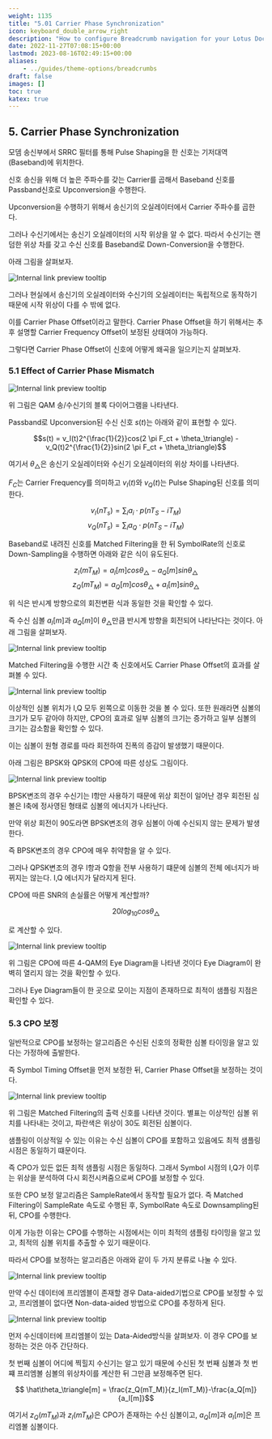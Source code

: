```yaml
---
weight: 1135
title: "5.01 Carrier Phase Synchronization"
icon: keyboard_double_arrow_right
description: "How to configure Breadcrumb navigation for your Lotus Docs site."
date: 2022-11-27T07:08:15+00:00
lastmod: 2023-08-16T02:49:15+00:00
aliases:
    - ../guides/theme-options/breadcrumbs
draft: false
images: []
toc: true
katex: true
---
```



## 5. Carrier Phase Synchronization

모뎀 송신부에서 SRRC 필터를 통해 Pulse Shaping을 한 신호는 기저대역(Baseband)에 위치한다.

신호 송신을 위해 더 높은 주파수를 갖는 Carrier를 곱해서 Baseband 신호를 Passband신호로 Upconversion을 수행한다.

Upconversion을 수행하기 위해서 송신기의 오실레이터에서 Carrier 주파수를 곱한다.

그러나 수신기에서는 송신기 오실레이터의 시작 위상을 알 수 없다. 따라서 수신기는 랜덤한 위상 차를 갖고 수신 신호를 Baseband로 Down-Conversion을 수행한다.

아래 그림을 살펴보자.

![Internal link preview tooltip](/images/content/cpo/pic1.png)

그러나 현실에서 송신기의 오실레이터와 수신기의 오실레이터는 독립적으로 동작하기 때문에 시작 위상이 다를 수 밖에 없다.

이를 Carrier Phase Offset이라고 말한다. Carrier Phase Offset을 하기 위해서는 추후 설명할 Carrier Frequency Offset이 보정된 상태여야 가능하다.

그렇다면 Carrier Phase Offset이 신호에 어떻게 왜곡을 일으키는지 살펴보자.

### 5.1 Effect of Carrier Phase Mismatch


![Internal link preview tooltip](/images/content/cpo/pic2.png)

위 그림은 QAM 송/수신기의 블록 다이어그램을 나타낸다.

Passband로 Upconversion된 수신 신호 $s(t)$는 아래와 같이 표현할 수 있다.

$$s(t) = v_I(t)2^{\frac{1}{2}}cos(2 \pi F_ct + \theta_\triangle) - v_Q(t)2^{\frac{1}{2}}sin(2 \pi F_ct + \theta_\triangle)$$

여기서 $\theta_\triangle$은 송신기 오실레이터와 수신기 오실레이터의 위상 차이를 나타낸다.

$F_C$는 Carrier Frequency를 의미하고 $v_I(t)$와 $v_Q(t)$는 Pulse Shaping된 신호를 의미한다.

$$ v_I(nT_s) = \sum_i a_i \cdot p(nT_S - iT_M)$$
$$ v_Q(nT_s) = \sum_i a_Q \cdot p(nT_S - iT_M)$$

Baseband로 내려진 신호를 Matched Filtering을 한 뒤 SymbolRate의 신호로 Down-Sampling을 수행하면 아래와 같은 식이 유도된다.

$$z_I(mT_M) = a_I[m]cos\theta_\triangle - a_Q[m]sin\theta_\triangle$$
$$z_Q(mT_M) = a_Q[m]cos\theta_\triangle + a_I[m]sin\theta_\triangle$$

위 식은 반시계 방향으로의 회전변환 식과 동일한 것을 확인할 수 있다.

즉 수신 심볼 $a_I[m]$과 $a_Q[m]$이 $\theta_\triangle$만큼 반시계 방향을 회전되어 나타난다는 것이다. 아래 그림을 살펴보자.

![Internal link preview tooltip](/images/content/cpo/pic3.png)

Matched Filtering을 수행한 시간 축 신호에서도 Carrier Phase Offset의 효과를 살펴볼 수 있다.

![Internal link preview tooltip](/images/content/cpo/pic4.png)

이상적인 심볼 위치가 I,Q 모두 왼쪽으로 이동한 것을 볼 수 있다. 또한 원래라면 심볼의 크기가 모두 같아야 하지만, CPO의 효과로 일부 심볼의 크기는 증가하고 일부 심볼의 크기는 감소함을 확인할 수 있다.

이는 심볼이 원형 경로를 따라 회전하여 진폭의 증감이 발생했기 때문이다.

아래 그림은 BPSK와 QPSK의 CPO에 따른 성상도 그림이다.

![Internal link preview tooltip](/images/content/cpo/pic5.png)

BPSK변조의 경우 수신기는 I항만 사용하기 때문에 위상 회전이 일어난 경우 회전된 심볼은 I축에 정사영된 형태로 심볼의 에너지가 나타난다.

만약 위상 회전이 90도라면 BPSK변조의 경우 심볼이 아예 수신되지 않는 문제가 발생한다.

즉 BPSK변조의 경우 CPO에 매우 취약함을 알 수 있다.

그러나 QPSK변조의 경우 I항과 Q항을 전부 사용하기 떄문에 심볼의 전체 에너지가 바뀌지는 않는다. I,Q 에너지가 달라지게 된다.

CPO에 따른 SNR의 손실률은 어떻게 계산할까?

$$20log_{10}cos\theta_\triangle$$

로 계산할 수 있다.

![Internal link preview tooltip](/images/content/cpo/pic6.png)

위 그림은 CPO에 따른 4-QAM의 Eye Diagram을 나타낸 것이다 Eye Diagram이 완벽히 열리지 않는 것을 확인할 수 있다.

그러나 Eye Diagram들이 한 곳으로 모이는 지점이 존재하므로 최적이 샘플링 지점은 확인할 수 있다.

### 5.3 CPO 보정
일반적으로 CPO를 보정하는 알고리즘은 수신된 신호의 정확한 심볼 타이밍을 알고 있다는 가정하에 출발한다.

즉 Symbol Timing Offset을 먼저 보정한 뒤, Carrier Phase Offset을 보정하는 것이다.

![Internal link preview tooltip](/images/content/cpo/pic8.png)

위 그림은 Matched Filtering의 출력 신호를 나타낸 것이다. 별표는 이상적인 심볼 위치를 나타내는 것이고, 파란색은 위상이 30도 회전된 심볼이다.

샘플링이 이상적일 수 있는 이유는 수신 심볼이 CPO를 포함하고 있음에도 최적 샘플링 시점은 동일하기 떄문이다.

즉 CPO가 있든 없든 최적 샘플링 시점은 동일하다. 그래서 Symbol 시점의 I,Q가 이루는 위상을 분석하여 다시 회전시켜줌으로써 CPO를 보정할 수 있다.

또한 CPO 보정 알고리즘은 SampleRate에서 동작할 필요가 없다. 즉 Matched Filtering이 SampleRate 속도로 수행된 후, SymbolRate 속도로 Downsampling된 뒤, CPO를 수행한다.

이게 가능한 이유는 CPO를 수행하는 시점에서는 이미 최적의 샘플링 타이밍을 알고 있고, 최적의 심볼 위치를 추출할 수 있기 때문이다.

따라서 CPO를 보정하는 알고리즘은 아래와 같이 두 가지 분류로 나눌 수 있다.

![Internal link preview tooltip](/images/content/cpo/pic9.png)

만약 수신 데이터에 프리엠블이 존재할 경우 Data-aided기법으로 CPO를 보정할 수 있고, 프리엠블이 없다면 Non-data-aided 방법으로 CPO를 추정하게 된다.


![Internal link preview tooltip](/images/content/cpo/pic10.png)

먼저 수신데이터에 프리엠블이 있는 Data-Aided방식을 살펴보자. 이 경우 CPO를 보정하는 것은 아주 간단하다.

첫 번째 심볼이 어디에 찍힐지 수신기는 알고 있기 때문에 수신된 첫 번째 심볼과 첫 번쨰 프리엠볼 심볼의 위상차이를 계산한 뒤 그만큼 보정해주면 된다.

$$ \hat\theta_\triangle[m] = \frac{z_Q(mT_M)}{z_I(mT_M)}-\frac{a_Q[m]}{a_I[m]}$$

여기서 $z_Q(mT_M)$과 $z_I(mT_M)$은 CPO가 존재하는 수신 심볼이고, $a_Q[m]$과 $a_I[m]$은 프리엠볼 심볼이다.